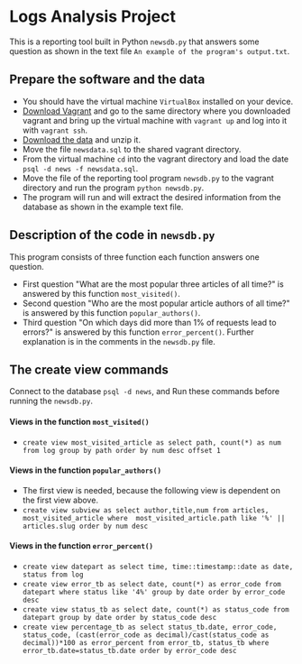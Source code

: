 # Logs Analysis Project
This is a reporting tool built in Python `newsdb.py` that answers some question as shown in the text file `An example of the program's output.txt`.

## Prepare the software and the data
* You should have the virtual machine `VirtualBox` installed on your device.
* [Download Vagrant](https://www.vagrantup.com/downloads.html) and go to the same directory where you downloaded vagrant and bring up the virtual machine with `vagrant up` and log into it with `vagrant ssh`.
* [Download the data](https://d17h27t6h515a5.cloudfront.net/topher/2016/August/57b5f748_newsdata/newsdata.zip) and unzip it.
* Move the file `newsdata.sql` to the shared vagrant directory.
* From the virtual machine `cd` into the vagrant directory and load the date `psql -d news -f newsdata.sql`.
* Move the file of the reporting tool program `newsdb.py` to the vagrant directory and run the program `python newsdb.py`.
* The program will run and will extract the desired information from the database as shown in the example text file.

## Description of the code in `newsdb.py`
This program consists of three function each function answers one question.
* First question "What are the most popular three articles of all time?" is answered by this function `most_visited()`.
* Second question "Who are the most popular article authors of all time?" is answered by this function `popular_authors()`.
* Third question "On which days did more than 1% of requests lead to errors?" is answered by this function `error_percent()`.
Further explanation is in the comments in the `newsdb.py` file.

## The create view commands
Connect to the database `psql -d news`, and Run these commands before running the `newsdb.py`.
#### Views in the function `most_visited()`
* `create view most_visited_article as select path,
  count(*) as num from log group by path
  order by num desc offset 1`

#### Views in the function `popular_authors()`
* The first view is needed, because the following view is dependent on the first view above.
* `create view subview as select author,title,num from articles,
  most_visited_article where  most_visited_article.path like
  '%' || articles.slug order by num desc`

#### Views in the function `error_percent()`
* `create view datepart as select time,
  time::timestamp::date as date, status from log`
* `create view error_tb as select date, count(*) as error_code
  from datepart where status like '4%' group by date order by error_code desc`
* `create view status_tb as select date, count(*) as status_code
  from datepart group by date order by status_code desc`
* `create view percentage_tb as select status_tb.date,
  error_code, status_code, (cast(error_code as decimal)/cast(status_code as decimal))*100
  as error_percent from error_tb, status_tb
  where error_tb.date=status_tb.date order by error_code desc`
